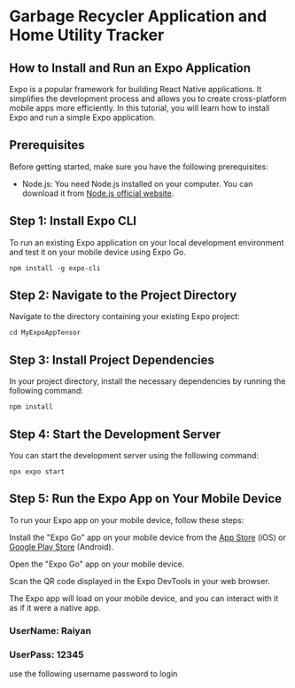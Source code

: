 # Garbage Recycler Application and Home Utility Tracker
## How to Install and Run an Expo Application

Expo is a popular framework for building React Native applications. It simplifies the development process and allows you to create cross-platform mobile apps more efficiently. In this tutorial, you will learn how to install Expo and run a simple Expo application.

## Prerequisites

Before getting started, make sure you have the following prerequisites:

- Node.js: You need Node.js installed on your computer. You can download it from [Node.js official website](https://nodejs.org/).

## Step 1: Install Expo CLI

To run an existing Expo application on your local development environment and test it on your mobile device using Expo Go. 
```shell
npm install -g expo-cli
```
## Step 2: Navigate to the Project Directory

Navigate to the directory containing your existing Expo project:

```shell
cd MyExpoAppTensor
```
## Step 3: Install Project Dependencies
In your project directory, install the necessary dependencies by running the following command:

```shell
npm install
```
## Step 4: Start the Development Server
You can start the development server using the following command:

```shell
npx expo start
```
## Step 5: Run the Expo App on Your Mobile Device
To run your Expo app on your mobile device, follow these steps:

Install the "Expo Go" app on your mobile device from the [App Store](https://apps.apple.com/us/app/expo-go/id982107779) (iOS) or [Google Play Store](https://play.google.com/store/apps/details?id=host.exp.exponent) (Android).

Open the "Expo Go" app on your mobile device.

Scan the QR code displayed in the Expo DevTools in your web browser.

The Expo app will load on your mobile device, and you can interact with it as if it were a native app.

### **UserName: Raiyan**
### **UserPass: 12345**

use the following username password to login
